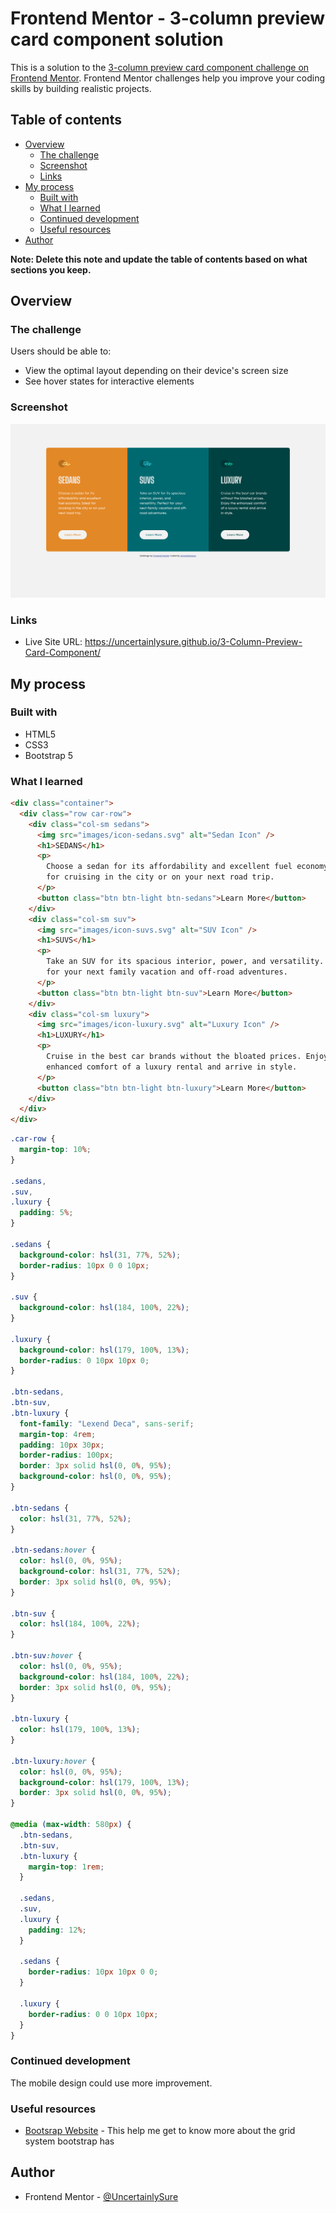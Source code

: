 # Frontend Mentor - 3-column preview card component solution

This is a solution to the [3-column preview card component challenge on Frontend Mentor](https://www.frontendmentor.io/challenges/3column-preview-card-component-pH92eAR2-). Frontend Mentor challenges help you improve your coding skills by building realistic projects.

## Table of contents

- [Overview](#overview)
  - [The challenge](#the-challenge)
  - [Screenshot](#screenshot)
  - [Links](#links)
- [My process](#my-process)
  - [Built with](#built-with)
  - [What I learned](#what-i-learned)
  - [Continued development](#continued-development)
  - [Useful resources](#useful-resources)
- [Author](#author)

**Note: Delete this note and update the table of contents based on what sections you keep.**

## Overview

### The challenge

Users should be able to:

- View the optimal layout depending on their device's screen size
- See hover states for interactive elements

### Screenshot

![](3-column-preview-card-component.png)

### Links

- Live Site URL: https://uncertainlysure.github.io/3-Column-Preview-Card-Component/

## My process

### Built with

- HTML5
- CSS3
- Bootstrap 5

### What I learned

```html
<div class="container">
  <div class="row car-row">
    <div class="col-sm sedans">
      <img src="images/icon-sedans.svg" alt="Sedan Icon" />
      <h1>SEDANS</h1>
      <p>
        Choose a sedan for its affordability and excellent fuel economy. Ideal
        for cruising in the city or on your next road trip.
      </p>
      <button class="btn btn-light btn-sedans">Learn More</button>
    </div>
    <div class="col-sm suv">
      <img src="images/icon-suvs.svg" alt="SUV Icon" />
      <h1>SUVS</h1>
      <p>
        Take an SUV for its spacious interior, power, and versatility. Perfect
        for your next family vacation and off-road adventures.
      </p>
      <button class="btn btn-light btn-suv">Learn More</button>
    </div>
    <div class="col-sm luxury">
      <img src="images/icon-luxury.svg" alt="Luxury Icon" />
      <h1>LUXURY</h1>
      <p>
        Cruise in the best car brands without the bloated prices. Enjoy the
        enhanced comfort of a luxury rental and arrive in style.
      </p>
      <button class="btn btn-light btn-luxury">Learn More</button>
    </div>
  </div>
</div>
```

```css
.car-row {
  margin-top: 10%;
}

.sedans,
.suv,
.luxury {
  padding: 5%;
}

.sedans {
  background-color: hsl(31, 77%, 52%);
  border-radius: 10px 0 0 10px;
}

.suv {
  background-color: hsl(184, 100%, 22%);
}

.luxury {
  background-color: hsl(179, 100%, 13%);
  border-radius: 0 10px 10px 0;
}

.btn-sedans,
.btn-suv,
.btn-luxury {
  font-family: "Lexend Deca", sans-serif;
  margin-top: 4rem;
  padding: 10px 30px;
  border-radius: 100px;
  border: 3px solid hsl(0, 0%, 95%);
  background-color: hsl(0, 0%, 95%);
}

.btn-sedans {
  color: hsl(31, 77%, 52%);
}

.btn-sedans:hover {
  color: hsl(0, 0%, 95%);
  background-color: hsl(31, 77%, 52%);
  border: 3px solid hsl(0, 0%, 95%);
}

.btn-suv {
  color: hsl(184, 100%, 22%);
}

.btn-suv:hover {
  color: hsl(0, 0%, 95%);
  background-color: hsl(184, 100%, 22%);
  border: 3px solid hsl(0, 0%, 95%);
}

.btn-luxury {
  color: hsl(179, 100%, 13%);
}

.btn-luxury:hover {
  color: hsl(0, 0%, 95%);
  background-color: hsl(179, 100%, 13%);
  border: 3px solid hsl(0, 0%, 95%);
}

@media (max-width: 580px) {
  .btn-sedans,
  .btn-suv,
  .btn-luxury {
    margin-top: 1rem;
  }

  .sedans,
  .suv,
  .luxury {
    padding: 12%;
  }

  .sedans {
    border-radius: 10px 10px 0 0;
  }

  .luxury {
    border-radius: 0 0 10px 10px;
  }
}
```

### Continued development

The mobile design could use more improvement.

### Useful resources

- [Bootsrap Website](https://getbootstrap.com/) - This help me get to know more about the grid system bootstrap has

## Author

- Frontend Mentor - [@UncertainlySure](https://www.frontendmentor.io/profile/UncertainlySure)
